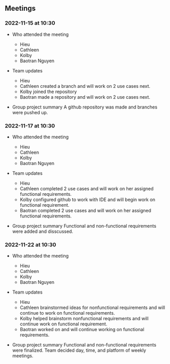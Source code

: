## Meetings
### 2022-11-15 at 10:30
- Who attended the meeting
  - Hieu
  - Cathleen
  - Kolby 
  - Baotran Nguyen

- Team updates
  - Hieu <work completed and next task>
  - Cathleen created a branch and will work on 2 use cases next.
  - Kolby joined the repository
  - Baotran made a repository and will work on 2 use cases next.

- Group project summary 
  A github repository was made and branches were pushed up.

### 2022-11-17 at 10:30
- Who attended the meeting
  - Hieu
  - Cathleen
  - Kolby
  - Baotran Nguyen

- Team updates
  - Hieu <work completed and next task>
  - Cathleen completed 2 use cases and will work on her assigned functional requirements.
  - Kolby configured github to work with IDE and will begin work on functional requirement.
  - Baotran completed 2 use cases and will work on her assigned functional requirements.

- Group project summary 
  Functional and non-functional requirements were added and disscussed. 

### 2022-11-22 at 10:30
- Who attended the meeting
  - Hieu
  - Cathleen
  - Kolby
  - Baotran Nguyen

- Team updates
  - Hieu <work completed and next task>
  - Cathleen brainstormed ideas for nonfunctional requirements and will continue to work on functional requirements.
  - Kolby helped brainstorm nonfunctional requirements and will continue work on functional requirement.
  - Baotran worked on and will continue working on functional requirements. 

- Group project summary 
  Functional and non-functional requirements were finalized. Team decided day, time, and platform of weekly meetings. 

